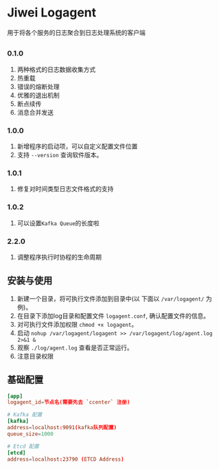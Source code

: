 # Jiwei Logagent

用于将各个服务的日志聚合到日志处理系统的客户端

##

### 0.1.0
1. 两种格式的日志数据收集方式
2. 热重载
3. 错误的熔断处理
4. 优雅的退出机制
5. 断点续传
6. 消息合并发送

### 1.0.0
1. 新增程序的启动项，可以自定义配置文件位置
2. 支持 `--version` 查询软件版本。

### 1.0.1
1. 修复对时间类型日志文件格式的支持

### 1.0.2
1. 可以设置`Kafka Queue`的长度啦

### 2.2.0
1. 调整程序执行时协程的生命周期

## 安装与使用

1. 新建一个目录，将可执行文件添加到目录中(以 下面以 `/var/logagent/` 为例)。
2. 在目录下添加log目录和配置文件  `logagent.conf`, 确认配置文件的信息。
3. 对可执行文件添加权限 `chmod +x logagent`。
4. 启动 `nohup /var/logagent/logagent >> /var/logagent/log/agent.log 2>&1 &`
5. 观察 `./log/agent.log` 查看是否正常运行。
6. 注意目录权限

## 基础配置
```conf
[app]
logagent_id=节点名(需要先去 `ccenter` 注册)

# Kafka 配置
[kafka]
address=localhost:9091(kafka队列配置)
queue_size=1000

# Etcd 配置
[etcd]
address=localhost:23790 (ETCD Address)
```
